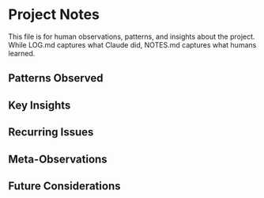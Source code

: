 # Project Notes

This file is for human observations, patterns, and insights about the project.
While LOG.md captures what Claude did, NOTES.md captures what humans learned.

## Patterns Observed

<!-- Add patterns you notice across multiple work sessions -->

## Key Insights

<!-- Important realizations about the codebase or domain -->

## Recurring Issues

<!-- Problems that keep coming up and their solutions -->

## Meta-Observations

<!-- Thoughts about the development process itself -->

## Future Considerations

<!-- Ideas and observations for future development -->
